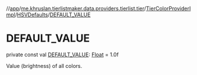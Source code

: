 //[app](../../../../index.md)/[me.khruslan.tierlistmaker.data.providers.tierlist.tier](../../index.md)/[TierColorProviderImpl](../index.md)/[HSVDefaults](index.md)/[DEFAULT_VALUE](-d-e-f-a-u-l-t_-v-a-l-u-e.md)

# DEFAULT_VALUE

private const val [DEFAULT_VALUE](-d-e-f-a-u-l-t_-v-a-l-u-e.md): [Float](https://kotlinlang.org/api/latest/jvm/stdlib/kotlin/-float/index.html) = 1.0f

Value (brightness) of all colors.
